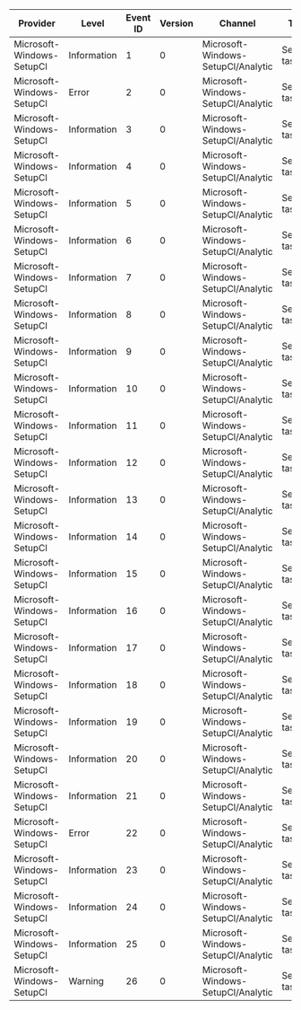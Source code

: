 Provider                   |  Level        |  Event ID  |  Version  |  Channel                             |  Task          |  Opcode  |  Keyword         |  Message
---------------------------|---------------|------------|-----------|--------------------------------------|----------------|----------|------------------|-------------------------------------------------------------------
Microsoft-Windows-SetupCl  |  Information  |  1         |  0        |  Microsoft-Windows-SetupCl/Analytic  |  SetupCl task  |          |  keyDiagnostic   |  SetupCl statistic ({Name}): {Description} = {Statistic}.
Microsoft-Windows-SetupCl  |  Error        |  2         |  0        |  Microsoft-Windows-SetupCl/Analytic  |  SetupCl task  |          |  keyDiagnostic   |  {SourceFunction}@{SourceLine} : {Message}
Microsoft-Windows-SetupCl  |  Information  |  3         |  0        |  Microsoft-Windows-SetupCl/Analytic  |  SetupCl task  |          |  keyDiagnostic   |  {SourceFunction}@{SourceLine} : {Message}
Microsoft-Windows-SetupCl  |  Information  |  4         |  0        |  Microsoft-Windows-SetupCl/Analytic  |  SetupCl task  |  Start   |  keyPerformance  |
Microsoft-Windows-SetupCl  |  Information  |  5         |  0        |  Microsoft-Windows-SetupCl/Analytic  |  SetupCl task  |  Stop    |  keyPerformance  |
Microsoft-Windows-SetupCl  |  Information  |  6         |  0        |  Microsoft-Windows-SetupCl/Analytic  |  SetupCl task  |  Start   |  keyPerformance  |
Microsoft-Windows-SetupCl  |  Information  |  7         |  0        |  Microsoft-Windows-SetupCl/Analytic  |  SetupCl task  |  Stop    |  keyPerformance  |
Microsoft-Windows-SetupCl  |  Information  |  8         |  0        |  Microsoft-Windows-SetupCl/Analytic  |  SetupCl task  |  Start   |  keyPerformance  |
Microsoft-Windows-SetupCl  |  Information  |  9         |  0        |  Microsoft-Windows-SetupCl/Analytic  |  SetupCl task  |  Stop    |  keyPerformance  |
Microsoft-Windows-SetupCl  |  Information  |  10        |  0        |  Microsoft-Windows-SetupCl/Analytic  |  SetupCl task  |  Start   |  keyPerformance  |
Microsoft-Windows-SetupCl  |  Information  |  11        |  0        |  Microsoft-Windows-SetupCl/Analytic  |  SetupCl task  |  Stop    |  keyPerformance  |
Microsoft-Windows-SetupCl  |  Information  |  12        |  0        |  Microsoft-Windows-SetupCl/Analytic  |  SetupCl task  |  Start   |  keyPerformance  |  SetupCl has started processing system registry hive: {HiveName}.
Microsoft-Windows-SetupCl  |  Information  |  13        |  0        |  Microsoft-Windows-SetupCl/Analytic  |  SetupCl task  |  Stop    |  keyPerformance  |  SetupCl has finished processing system registry hive: {HiveName}.
Microsoft-Windows-SetupCl  |  Information  |  14        |  0        |  Microsoft-Windows-SetupCl/Analytic  |  SetupCl task  |  Start   |  keyPerformance  |
Microsoft-Windows-SetupCl  |  Information  |  15        |  0        |  Microsoft-Windows-SetupCl/Analytic  |  SetupCl task  |  Stop    |  keyPerformance  |
Microsoft-Windows-SetupCl  |  Information  |  16        |  0        |  Microsoft-Windows-SetupCl/Analytic  |  SetupCl task  |          |  keyDiagnostic   |  SetupCl will replace all instances of SID: [{SID}].
Microsoft-Windows-SetupCl  |  Information  |  17        |  0        |  Microsoft-Windows-SetupCl/Analytic  |  SetupCl task  |          |  keyDiagnostic   |  SetupCl will rewrite the old SID to: [{SID}].
Microsoft-Windows-SetupCl  |  Information  |  18        |  0        |  Microsoft-Windows-SetupCl/Analytic  |  SetupCl task  |          |  keyDiagnostic   |  SetupCl will replace all instances of path: [{Path}].
Microsoft-Windows-SetupCl  |  Information  |  19        |  0        |  Microsoft-Windows-SetupCl/Analytic  |  SetupCl task  |          |  keyDiagnostic   |  SetupCl will rewrite the old path to: [{Path}].
Microsoft-Windows-SetupCl  |  Information  |  20        |  0        |  Microsoft-Windows-SetupCl/Analytic  |  SetupCl task  |  Start   |  keyPerformance  |
Microsoft-Windows-SetupCl  |  Information  |  21        |  0        |  Microsoft-Windows-SetupCl/Analytic  |  SetupCl task  |  Stop    |  keyPerformance  |
Microsoft-Windows-SetupCl  |  Error        |  22        |  0        |  Microsoft-Windows-SetupCl/Analytic  |  SetupCl task  |          |  keyDiagnostic   |  Error: {Message} (status = 0x{Status})
Microsoft-Windows-SetupCl  |  Information  |  23        |  0        |  Microsoft-Windows-SetupCl/Analytic  |  SetupCl task  |  Start   |  keyPerformance  |
Microsoft-Windows-SetupCl  |  Information  |  24        |  0        |  Microsoft-Windows-SetupCl/Analytic  |  SetupCl task  |  Stop    |  keyPerformance  |
Microsoft-Windows-SetupCl  |  Information  |  25        |  0        |  Microsoft-Windows-SetupCl/Analytic  |  SetupCl task  |          |  keyDiagnostic   |  SetupCl will extend the following partition: [{Path}].
Microsoft-Windows-SetupCl  |  Warning      |  26        |  0        |  Microsoft-Windows-SetupCl/Analytic  |  SetupCl task  |          |  keyDiagnostic   |  {SourceFunction}@{SourceLine} : {Message}